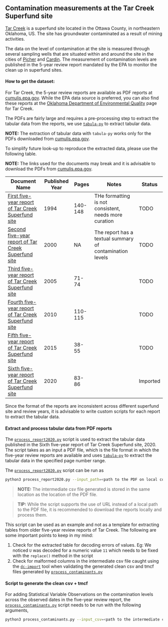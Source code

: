 ## Contamination measurements at the Tar Creek Superfund site
[Tar Creek](https://en.wikipedia.org/wiki/Tar_Creek_Superfund_site) is a superfund site located in the Ottawa County, in northeastern Oklahoma, US. The site has groundwater contaminated as a result of mining activities. 

The data on the level of contamination at the site is measured through several sampling wells that are situated within and around the site in the cities of [Picher](https://en.wikipedia.org/wiki/Picher,_Oklahoma) and [Cardin](https://en.wikipedia.org/wiki/Cardin,_Oklahoma). The measurement of contamination levels are published in the 5-year review report mandated by the EPA to monitor the clean up in superfund sites.

#### How to get the dataset:
For Tar Creek, the 5-year review reports are available as PDF reports at [cumulis.epa.gov](https://cumulis.epa.gov/supercpad/SiteProfiles/index.cfm?fuseaction=second.scs&id=0601269&doc=Y&colid=33990&region=06&type=SC). While the EPA data source is preferred, you can also find these reports at the [Oklahoma Department of Environmental Quality](https://applications.deq.ok.gov/superfundweb/default.aspx?epaid=OKD980629844) page for Tar Creek.

The PDFs are fairly large and requires a pre-processing step to extract the tabular data from the reports, we use [`tabula-py`](https://github.com/chezou/tabula-py) to extract tabular data.

**NOTE:** The extraction of tabular data with `tabula-py` works only for the PDFs downloaded from [cumulis.epa.gov](https://cumulis.epa.gov/supercpad/SiteProfiles/index.cfm?fuseaction=second.scs&id=0601269&doc=Y&colid=33990&region=06&type=SC).


To simplify future look-up to reproduce the extracted data, please use the following table.

**NOTE:** The links used for the documents may break and it is advisable to download the PDFs from [cumulis.epa.gov](https://cumulis.epa.gov/supercpad/SiteProfiles/index.cfm?fuseaction=second.scs&id=0601269&doc=Y&colid=33990&region=06&type=SC).

|Document Name|Published Year|Pages|Notes|Status|
|-------------|--------------|-----|-----|------|
|[First five-year report of Tar Creek Superfund site](https://semspub.epa.gov/src/document/06/1005834)|1994|140-148|THe formatting is not consistent, needs more curation|TODO|
|[Second five-year report of Tar Creek Superfund site](https://semspub.epa.gov/src/document/06/9291408)|2000|NA|The report has a textual summary of contamination levels|TODO|
|[Third five-year report of Tar Creek Superfund site](https://semspub.epa.gov/src/document/06/196969)|2005|71-74||TODO|
|[Fourth five-year report of Tar Creek Superfund site](https://semspub.epa.gov/src/document/06/694685)|2010|110-115||TODO|
|[Fifth five-year report of Tar Creek Superfund site](https://semspub.epa.gov/src/document/06/9679184)|2015|38-55||TODO|
|[Sixth five-year report of Tar Creek Superfund site](https://semspub.epa.gov/src/document/06/100021610)|2020|83-86||Imported|

Since the format of the reports are inconsistent across different superfund site and review years, it is advisable to write custom scripts for each report to extract the tabular data. 

#### Extract and process tabular data from PDF reports
The [`process_report2020.py`](process_report2020.py) script is used to extract the tabular data published in the Sixth five-year report of Tar Creek Superfund site, 2020. The script takes as an input a PDF file, which is the file format in which the five-year review reports are available and uses [`tabula-py`](https://github.com/chezou/tabula-py) to extract the tabular data in the specified page number range. 

The [`process_report2020.py`](process_report2020.py) script can be run as

```bash
python3 process_report2020.py --input_path=<path to the PDF on local computer> --pages=<83-89|83,..,89|83>
```
>**NOTE:** The intermediate csv file generated is stored in the same location as the location of the PDF file.

>**TIP:** While the script supports the use of URL instead of a local path to the PDF file, it is recommended to download the reports locally and process them.

This script can be used as an example and not as a template for extracting tables from older five-year review reports of Tar Creek. The following are some important points to keep in my mind:
1. Check for the extracted table for decoding errors of values. Eg: We noticed `U` was decoded for a numeric value `11` which needs to be fixed with the `replace()` method in the script
2. Check for malformed columns in the intermediate csv file caught using the [`dc-import`](https://github.com/datacommonsorg/import) tool when validating the generated clean csv and tmcf files generated by [`process_contaminants.py`](process_contaminants.py)

#### Script to generate the clean csv + tmcf
For adding Statistical Variable Observations on the contamination levels across the observed dates in the five-year review report, the [`process_contaminants.py`](process_contaminants.py) script needs to be run with the following arguments,

```bash
python3 process_contaminants.py --input_csv=<path to the intermediate csv file> --output_path=<path to the directory where generated files are saved>
```
